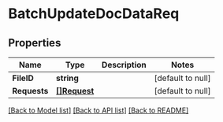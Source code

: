 # BatchUpdateDocDataReq

## Properties
Name | Type | Description | Notes
------------ | ------------- | ------------- | -------------
**FileID** | **string** |  | [default to null]
**Requests** | [**[]Request**](Request.md) |  | [default to null]

[[Back to Model list]](../README.md#documentation-for-models) [[Back to API list]](../README.md#documentation-for-api-endpoints) [[Back to README]](../README.md)

